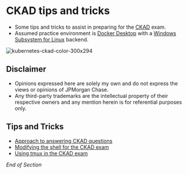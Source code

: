 # CKAD tips and tricks

- Some tips and tricks to assist in preparing for the [CKAD](https://www.cncf.io/certification/ckad/) exam.
- Assumed practice environment is [Docker Desktop](https://www.docker.com/products/docker-desktop) with a [Windows Subsystem for Linux](https://docs.microsoft.com/en-us/windows/wsl/install) backend.

![kubernetes-ckad-color-300x294](https://user-images.githubusercontent.com/18049790/135700785-5707813f-aec1-467e-9ece-ca627114f4d6.png)

## Disclaimer

- Opinions expressed here are solely my own and do not express the views or opinions of JPMorgan Chase.
- Any third-party trademarks are the intellectual property of their respective owners and any mention herein is for referential purposes only.

## Tips and Tricks

- [Approach to answering CKAD questions](https://github.com/jamesbuckett/ckad-tips/blob/main/01-ckad-approach.md)
- [Modifying the shell for the CKAD exam](https://github.com/jamesbuckett/ckad-tips/blob/main/02-ckad-modifications.md)
- [Using tmux in the CKAD exam](https://github.com/jamesbuckett/ckad-tips/blob/main/03-ckad-tmux.md)

_End of Section_
<br />